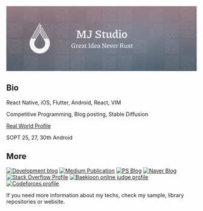 <img width="876" alt="MJStudio_horizontal" src="https://raw.githubusercontent.com/mym0404/image-archive/master/202405101444875.webp">

<h2><b>Bio</b></h2>

React Native, iOS, Flutter, Android, React, VIM

Competitive Programming, Blog posting, Stable Diffusion

[Real World Profile](https://namu.wiki/w/%EB%AC%B8%EB%AA%85%EC%A3%BC)

SOPT 25, 27, 30th Android

<h2><b>More</b></h2>

[![Development blog](https://img.shields.io/badge/Website-0A0A0A?style=for-the-badge&logo=dev.to&logoColor=white)](https://www.mjstudio.net/)
[![Medium Publication](https://img.shields.io/badge/Medium-12100E?style=for-the-badge&logo=medium&logoColor=white)](https://medium.com/@mym0404)
[![PS Blog](https://img.shields.io/badge/-PS%20BLOG-12100E?style=for-the-badge&logo=c++&logoColor=white)](https://ps.mjstudio.net/)
[![Naver Blog](https://img.shields.io/badge/Naver-03C75A?style=for-the-badge&logo=naver&logoColor=white)](https://blog.naver.com/mym0404)
[![Stack Overflow Profile](https://img.shields.io/badge/-Stackoverflow-FE7A16?style=for-the-badge&logo=stack-overflow&logoColor=white)](https://stackoverflow.com/users/10199138/mj-studio)
[![Baekjoon online judge profile](https://img.shields.io/badge/BOJ-12100E?style=for-the-badge&logo=c++&logoColor=white)](https://www.acmicpc.net/user/mym0404)
[![Codeforces profile](https://img.shields.io/badge/Codeforces-445f9d?style=for-the-badge&logo=Codeforces&logoColor=white)](https://codeforces.com/profile/mym0404)

If you need more information about my techs, check my sample, library repositories or website.
